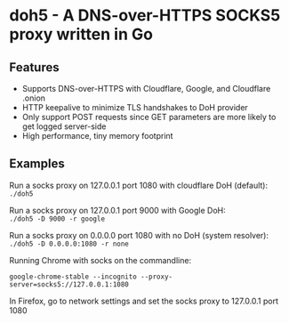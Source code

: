 # doh5 - A DNS-over-HTTPS SOCKS5 proxy written in Go

## Features

- Supports DNS-over-HTTPS with Cloudflare, Google, and Cloudflare .onion 
- HTTP keepalive to minimize TLS handshakes to DoH provider
- Only support POST requests since GET parameters are more likely to get logged server-side
- High performance, tiny memory footprint

## Examples

Run a socks proxy on 127.0.0.1 port 1080 with cloudflare DoH (default):<br>
```./doh5```

Run a socks proxy on 127.0.0.1 port 9000 with Google DoH:<br>
```./doh5 -D 9000 -r google```

Run a socks proxy on 0.0.0.0 port 1080 with no DoH (system resolver):<br>
```./doh5 -D 0.0.0.0:1080 -r none```

Running Chrome with socks on the commandline:<br>

```google-chrome-stable --incognito --proxy-server=socks5://127.0.0.1:1080```

In Firefox, go to network settings and set the socks proxy to 127.0.0.1 port 1080
